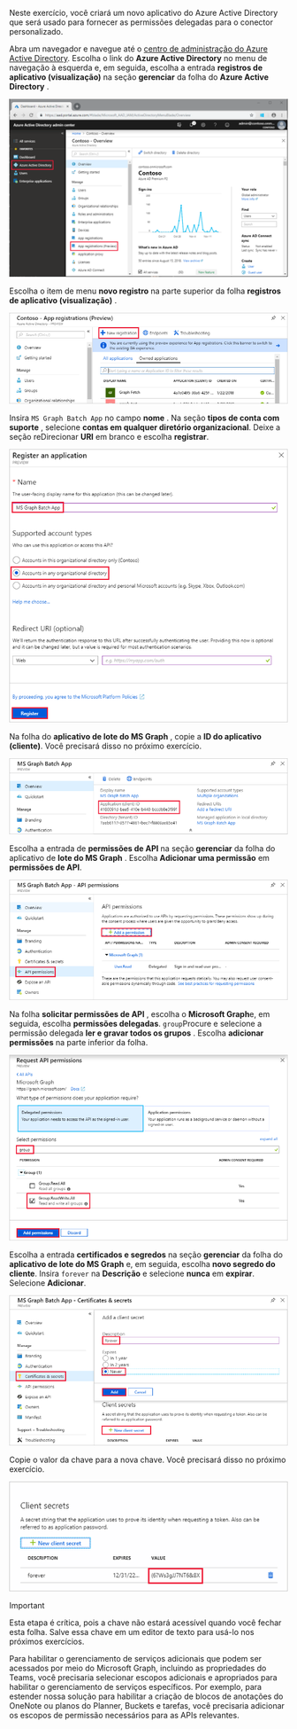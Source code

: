 <!-- markdownlint-disable MD002 MD041 -->

Neste exercício, você criará um novo aplicativo do Azure Active Directory que será usado para fornecer as permissões delegadas para o conector personalizado.

Abra um navegador e navegue até o [centro de administração do Azure Active Directory](https://aad.portal.azure.com). Escolha o link do **Azure Active Directory** no menu de navegação à esquerda e, em seguida, escolha a entrada **registros de aplicativo (visualização)** na seção **gerenciar** da folha do **Azure Active Directory** .

![Uma captura de tela da lâmina do Azure Active Directory no centro de administração do Azure Active Directory](./images/app-reg-preview1.png)

Escolha o item de menu **novo registro** na parte superior da folha **registros de aplicativo (visualização)** .

![Uma captura de tela da lâmina de registros de aplicativos no centro de administração do Azure Active Directory](./images/app-reg-preview2.png)

Insira `MS Graph Batch App` no campo **nome** . Na seção **tipos de conta com suporte** , selecione **contas em qualquer diretório organizacional**. Deixe a seção reDirecionar **URI** em branco e escolha **registrar**.

![Uma captura de tela da folha registrar um aplicativo no centro de administração do Azure Active Directory](./images/app-reg-preview3.png)

Na folha do **aplicativo de lote do MS Graph** , copie a **ID do aplicativo (cliente)**. Você precisará disso no próximo exercício.

![Uma captura de tela da página de aplicativo registrado](./images/app-reg-preview4.png)

Escolha a entrada de **permissões de API** na seção **gerenciar** da folha do aplicativo de **lote do MS Graph** . Escolha **Adicionar uma permissão** em **permissões de API**.

![Uma captura de tela da lâmina de permissões de API](./images/app-perms-preview1.png)

Na folha **solicitar permissões de API** , escolha o **Microsoft Graph**e, em seguida, escolha **permissões delegadas**. `group`Procure e selecione a permissão delegada **ler e gravar todos os grupos** . Escolha **adicionar permissões** na parte inferior da folha.

 ![Uma captura de tela da lâmina solicitar permissões de API](./images/app-perms-preview2.png)

Escolha a entrada **certificados e segredos** na seção **gerenciar** da folha do **aplicativo de lote do MS Graph** e, em seguida, escolha **novo segredo do cliente**. Insira `forever` na **Descrição** e selecione **nunca** em **expirar**. Selecione **Adicionar**.

![Uma captura de tela da folha de certificados e segredos](./images/app-key-preview1.png)

Copie o valor da chave para a nova chave. Você precisará disso no próximo exercício.

![Uma captura de tela do novo segredo do cliente](./images/app-key-preview2.png)

> [!IMPORTANT]
> Esta etapa é crítica, pois a chave não estará acessível quando você fechar esta folha. Salve essa chave em um editor de texto para usá-lo nos próximos exercícios.

Para habilitar o gerenciamento de serviços adicionais que podem ser acessados por meio do Microsoft Graph, incluindo as propriedades do Teams, você precisaria selecionar escopos adicionais e apropriados para habilitar o gerenciamento de serviços específicos. Por exemplo, para estender nossa solução para habilitar a criação de blocos de anotações do OneNote ou planos do Planner, Buckets e tarefas, você precisaria adicionar os escopos de permissão necessários para as APIs relevantes.
